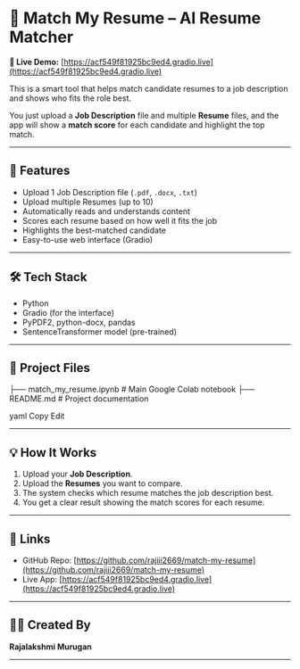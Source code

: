 # 💼 Match My Resume – AI Resume Matcher

**🔗 Live Demo:** [https://acf549f81925bc9ed4.gradio.live](https://acf549f81925bc9ed4.gradio.live)

This is a smart tool that helps match candidate resumes to a job description and shows who fits the role best.

You just upload a **Job Description** file and multiple **Resume** files, and the app will show a **match score** for each candidate and highlight the top match.

---

## 🚀 Features

- Upload 1 Job Description file (`.pdf`, `.docx`, `.txt`)
- Upload multiple Resumes (up to 10)
- Automatically reads and understands content
- Scores each resume based on how well it fits the job
- Highlights the best-matched candidate
- Easy-to-use web interface (Gradio)

---

## 🛠️ Tech Stack

- Python
- Gradio (for the interface)
- PyPDF2, python-docx, pandas
- SentenceTransformer model (pre-trained)

---

## 📂 Project Files

├── match_my_resume.ipynb # Main Google Colab notebook
├── README.md # Project documentation

yaml
Copy
Edit

---

## 💡 How It Works

1. Upload your **Job Description**.
2. Upload the **Resumes** you want to compare.
3. The system checks which resume matches the job description best.
4. You get a clear result showing the match scores for each resume.

---

## 🔗 Links

- GitHub Repo: [https://github.com/rajiii2669/match-my-resume](https://github.com/rajiii2669/match-my-resume)
- Live App: [https://acf549f81925bc9ed4.gradio.live](https://acf549f81925bc9ed4.gradio.live)

---

## 🙋‍♀️ Created By

**Rajalakshmi Murugan**

---

